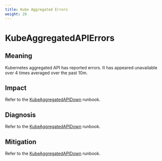 ```yaml
---
title: Kube Aggregated Errors
weight: 20
---
```


# KubeAggregatedAPIErrors

## Meaning

Kubernetes aggregated API has reported errors.
It has appeared unavailable over 4 times averaged over the past 10m.

## Impact

Refer to the [KubeAggregatedAPIDown][1] runbook.

## Diagnosis

Refer to the [KubeAggregatedAPIDown][1] runbook.

## Mitigation

Refer to the [KubeAggregatedAPIDown][1] runbook.

[1]: ./KubeAggregatedAPIDown.md
